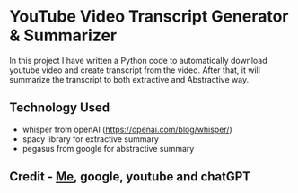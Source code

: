 # YouTube Video Transcript Generator & Summarizer
In this project I have written a Python code to automatically download youtube video and create transcript from the video. After that, it will summarize the transcript to both extractive and Abstractive way. 

## Technology Used
- whisper from openAI (https://openai.com/blog/whisper/)
- spacy library for extractive summary
- pegasus from google for abstractive summary

## Credit - [Me](https://www.linkedin.com/in/nabilphysics/), google, youtube and chatGPT
